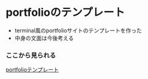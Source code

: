 # portfolioのテンプレート
* terminal風のportfolioサイトのテンプレートを作った
* 中身の文面は今後考える 

### ここから見られる

[portfolioテンプレート](https://takumi34.github.io/portfolio_like_terminal/index.html)

